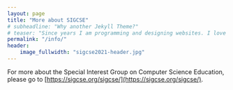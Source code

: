 ```yaml
---
layout: page
title: "More about SIGCSE"
# subheadline: "Why another Jekyll Theme?"
# teaser: "Since years I am programming and designing websites. I love to work with open source tools and learn via code from others. This time I want to try to give something back..."
permalink: "/info/"
header:
    image_fullwidth: "sigcse2021-header.jpg"
---
```

For more about the Special Interest Group on Computer Science Education, please go to [https://sigcse.org/sigcse/](https://sigcse.org/sigcse/).